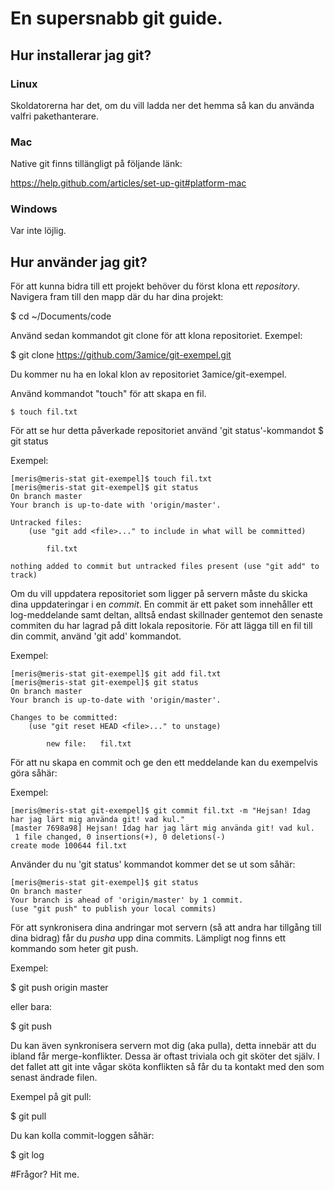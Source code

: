 # En supersnabb git guide.

## Hur installerar jag git?

### Linux

Skoldatorerna har det, om du vill ladda ner det hemma så kan du använda valfri pakethanterare.

### Mac

Native git finns tillängligt på följande länk:

https://help.github.com/articles/set-up-git#platform-mac

### Windows

Var inte löjlig.

## Hur använder jag git?

För att kunna bidra till ett projekt behöver du först klona ett *repository*.
Navigera fram till den mapp där du har dina projekt:

  $ cd ~/Documents/code

Använd sedan kommandot git clone för att klona repositoriet.
Exempel:

  $ git clone https://github.com/3amice/git-exempel.git

Du kommer nu ha en lokal klon av repositoriet 3amice/git-exempel.

Använd kommandot "touch" för att skapa en fil.

	$ touch fil.txt

För att se hur detta påverkade repositoriet använd 'git status'-kommandot
  $ git status

Exempel:

	[meris@meris-stat git-exempel]$ touch fil.txt
	[meris@meris-stat git-exempel]$ git status
	On branch master
	Your branch is up-to-date with 'origin/master'.

	Untracked files:
		(use "git add <file>..." to include in what will be committed)

			fil.txt

	nothing added to commit but untracked files present (use "git add" to track)

Om du vill uppdatera repositoriet som ligger på servern måste du skicka
dina uppdateringar i en *commit*.
En commit är ett paket som innehåller ett log-meddelande samt deltan, alltså endast skillnader
gentemot den senaste commiten du har lagrad på ditt lokala repositorie.
För att lägga till en fil till din commit, använd 'git add' kommandot.

Exempel:

	[meris@meris-stat git-exempel]$ git add fil.txt 
	[meris@meris-stat git-exempel]$ git status
	On branch master
	Your branch is up-to-date with 'origin/master'.

	Changes to be committed:
		(use "git reset HEAD <file>..." to unstage)

			new file:   fil.txt

För att nu skapa en commit och ge den ett meddelande kan du exempelvis göra såhär:

Exempel:

	[meris@meris-stat git-exempel]$ git commit fil.txt -m "Hejsan! Idag har jag lärt mig använda git! vad kul."
	[master 7698a98] Hejsan! Idag har jag lärt mig använda git! vad kul.
	 1 file changed, 0 insertions(+), 0 deletions(-)
	create mode 100644 fil.txt

Använder du nu 'git status' kommandot kommer det se ut som såhär:

	[meris@meris-stat git-exempel]$ git status
	On branch master
	Your branch is ahead of 'origin/master' by 1 commit.
	(use "git push" to publish your local commits)

För att synkronisera dina andringar mot servern (så att andra har tillgång till dina bidrag) får du *pusha* upp dina commits.
Lämpligt nog finns ett kommando som heter git push.

Exempel:

  $ git push origin master

eller bara:

  $ git push

Du kan även synkronisera servern mot dig (aka pulla), detta innebär att du ibland får merge-konflikter.
Dessa är oftast triviala och git sköter det själv. I det fallet att git inte vågar sköta konflikten
så får du ta kontakt med den som senast ändrade filen.

Exempel på git pull:

  $ git pull

Du kan kolla commit-loggen såhär:

  $ git log
	
#Frågor? Hit me.

